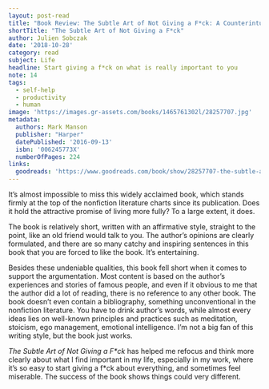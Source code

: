 ```yaml
---
layout: post-read
title: "Book Review: The Subtle Art of Not Giving a F*ck: A Counterintuitive Approach to Living a Good Life"
shortTitle: "The Subtle Art of Not Giving a F*ck"
author: Julien Sobczak
date: '2018-10-28'
category: read
subject: Life
headline: Start giving a f*ck on what is really important to you
note: 14
tags:
  - self-help
  - productivity
  - human
image: 'https://images.gr-assets.com/books/1465761302l/28257707.jpg'
metadata:
  authors: Mark Manson
  publisher: "Harper"
  datePublished: '2016-09-13'
  isbn: '006245773X'
  numberOfPages: 224
links:
  goodreads: 'https://www.goodreads.com/book/show/28257707-the-subtle-art-of-not-giving-a-f-ck'
---
```


It’s almost impossible to miss this widely acclaimed book, which stands firmly at the top of the nonfiction literature charts since its publication. Does it hold the attractive promise of living more fully? To a large extent, it does.

The book is relatively short, written with an affirmative style, straight to the point, like an old friend would talk to you. The author’s opinions are clearly formulated, and there are so many catchy and inspiring sentences in this book that you are forced to like the book. It’s entertaining.

Besides these undeniable qualities, this book fell short when it comes to support the argumentation. Most content is based on the author’s experiences and stories of famous people, and even if it obvious to me that the author did a lot of reading, there is no reference to any other book. The book doesn’t even contain a bibliography, something unconventional in the nonfiction literature. You have to drink author’s words, while almost every ideas lies on well-known principles and practices such as meditation, stoicism, ego management, emotional intelligence. I’m not a big fan of this writing style, but the book just works.

*The Subtle Art of Not Giving a F\*ck* has helped me refocus and think more clearly about what I find important in my life, especially in my work, where it’s so easy to start giving a f\*ck about everything, and sometimes feel miserable. The success of the book shows things could very different.

